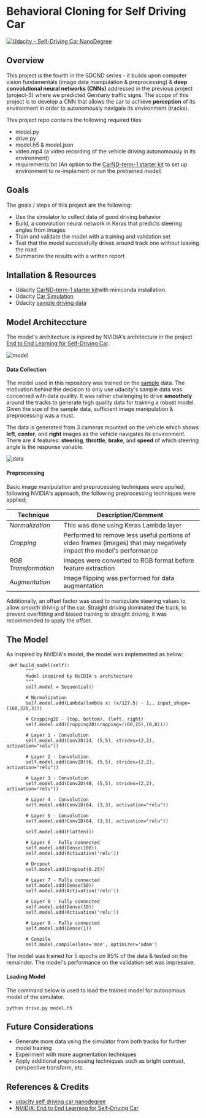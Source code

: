 # Behavioral Cloning for Self Driving Car

[![Udacity - Self-Driving Car NanoDegree](https://s3.amazonaws.com/udacity-sdc/github/shield-carnd.svg)](http://www.udacity.com/drive)

Overview
---
This project is the fourth in the SDCND series - it builds upon computer vision fundamentals (image data manipulation & preprocessing) & **deep convolutional neural networks (CNNs)** addressed in the previous project (project-3) where we predicted Germany traffic signs. The scope of this project is to develop a CNN that allows the car to achieve **perception** of its environment in order to autonomously navigate its environment (tracks). 

This project repo contains the following required files:

* model.py
* drive.py
* model.h5 & model.json
* video.mp4 (a video recording of the vehicle driving autonomously in its environment)
* requirements.txt (An option to the [CarND-term-1 starter kit](https://github.com/udacity/CarND-Term1-Starter-Kit) to set up environment to re-implement or run the pretrained model)

Goals
---

The goals / steps of this project are the following:
* Use the simulator to collect data of good driving behavior
* Build, a convolution neural network in Keras that predicts steering angles from images
* Train and validate the model with a training and validation set
* Test that the model successfully drives around track one without leaving the road
* Summarize the results with a written report

Intallation & Resources
---
* Udacity [CarND-term-1 starter kit](https://github.com/udacity/CarND-Term1-Starter-Kit)with miniconda installation.
* Udacity [Car Simulation](https://d17h27t6h515a5.cloudfront.net/topher/2016/November/5831f3a4_simulator-windows-64/simulator-windows-64.zip)
* Udacity [sample driving data](https://d17h27t6h515a5.cloudfront.net/topher/2016/December/584f6edd_data/data.zip)

Model Architeccture
---

The model's architecture is inpired by NVIDIA's architecture in the project [End to End Learning for Self-Driving Car](http://images.nvidia.com/content/tegra/automotive/images/2016/solutions/pdf/end-to-end-dl-using-px.pdf). 

![model](https://user-images.githubusercontent.com/76077647/129458962-9aeb7531-bacf-456d-ac64-a542d1d33b81.JPG)

#### Data Collection

The model used in this repository was trained on the [sample](https://d17h27t6h515a5.cloudfront.net/topher/2016/December/584f6edd_data/data.zip) data. The motivation behind the decision to only use udacity's sample data was concerned with data quality. It was rather challenging to drive **smoothely** around the tracks to generate high quality data for training a robust model. Given the size of the sample data, sufficient image manipulation & preprocessing was a must.

The data is generated from 3 cameras mounted on the vehicle which shows **left**, **center**, and **right** images as the vehicle navigates its environment. There are 4 features: **steering**, **throttle**, **brake**, and **speed** of which steering angle is the response variable.

![data](https://user-images.githubusercontent.com/76077647/129458691-f6ec376a-03fb-433f-8db5-8e3a997c083f.JPG)

#### Preprocessing

Basic image manipulation and preprocessing techniques were applied, following NVIDIA's approach, the following preprocessing techniques were applied;


|**Technique**|**Description/Comment**|
|-------------|---------------|
|*Normalization*| This was done using Keras Lambda layer|
|*Cropping*|Performed to remove less useful portions of video frames (images) that may negatively impact the model's performance|
|*RGB Transformation*|Images were converted to RGB format before feature extraction|
|*Augmentation*|Image flipping was performed for data augmentation|

Additionally, an offset factor was used to manipulate steering values to allow *smooth* driving of the car. Straight driving dominated the track, to prevent overfitting and biased training to straight driving, it was recommended to apply the offset.
 
 The Model
 ---
 
 As inspired by NVIDIA's model, the model was implemented as below:
 
 ```
  def build_model(self):
        """
        Model inspired by NVIDIA's architecture
        """
        self.model = Sequential()
        
        # Normalization
        self.model.add(Lambda(lambda x: (x/127.5) - 1., input_shape=(160,320,3)))
        
        # Cropping2D - (top, bottom), (left, right)
        self.model.add(Cropping2D(cropping=((60,25),(0,0))))
        
        # Layer 1 - Convolution
        self.model.add(Conv2D(24, (5,5), strides=(2,2), activation="relu"))
        
        # Layer 2 - Convolution
        self.model.add(Conv2D(36, (5,5), strides=(2,2), activation="relu"))
        
        # Layer 3 - Convolution
        self.model.add(Conv2D(48, (5,5), strides=(2,2), activation="relu"))
        
        # Layer 4 - Convolution
        self.model.add(Conv2D(64, (3,3), activation="relu"))
        
        # Layer 5 - Convolution 
        self.model.add(Conv2D(64, (3,3), activation="relu"))
        
        self.model.add(Flatten())
        
        # Layer 6 - Fully connected
        self.model.add(Dense(100))
        self.model.add(Activation('relu'))
        
        # Dropout
        self.model.add(Dropout(0.25))
        
        # Layer 7 - Fully connected
        self.model.add(Dense(50))
        self.model.add(Activation('relu'))
        
        # Layer 8 - Fully connected
        self.model.add(Dense(10))
        self.model.add(Activation('relu'))
        
        # Layer 9 - Fully connected
        self.model.add(Dense(1))
        
        # Compile
        self.model.compile(loss='mse', optimizer='adam')
 ```
 
 The model was trained for 5 epochs on 85% of the data & tested on the remainder. The model's performance on the validation set was impressive. 

 
 #### Loading Model
 
 The command below is used to load the trained model for autonomous model of the simulator.
 
 ```
 python drive.py model.h5
 ```
 
 Future Considerations
 ---
 
 * Generate more data using the simulator from both tracks for further model training
 * Experiment with more augmentation techniques
 * Apply additional preprocessing techniques such as bright contrast, perspective transform, etc.

References & Credits
---
* [udacity self driving car nanodegree](https://classroom.udacity.com/nanodegrees/nd013/parts/168c60f1-cc92-450a-a91b-e427c326e6a7)
* [NVIDIA: End to End Learning for Self-Driving Car](https://images.nvidia.com/content/tegra/automotive/images/2016/solutions/pdf/end-to-end-dl-using-px.pdf)
